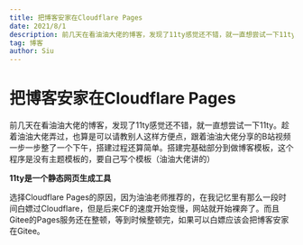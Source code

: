 ```yaml
---
title: 把博客安家在Cloudflare Pages
date: 2021/8/1
description: 前几天在看油油大佬的博客，发现了11ty感觉还不错，就一直想尝试一下11ty。
tag: 博客
author: Siu
---
```


# 把博客安家在Cloudflare Pages

前几天在看油油大佬的博客，发现了11ty感觉还不错，就一直想尝试一下11ty。趁着油油大佬弄过，也算是可以请教别人这样方便点，跟着油油大佬分享的B站视频一步一步整了一个下午，搭建过程还算简单。搭建完基础部分到做博客模板，这个程序是没有主题模板的，要自己写个模板（油油大佬讲的）

**11ty是一个静态网页生成工具**

选择Cloudflare Pages的原因，因为油油老师推荐的，在我记忆里有那么一段时间白嫖过Cloudflare，但是后来CF的速度开始变慢，网站就开始裸奔了。而且Gitee的Pages服务还在整顿，等到时候整顿完，如果可以白嫖应该会把博客安家在Gitee。
